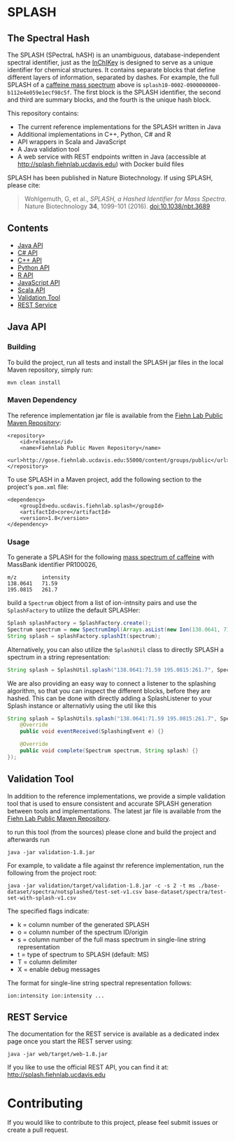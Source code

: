 # SPLASH

## The Spectral Hash

The SPLASH (SPectraL hASH) is an unambiguous, database-independent spectral identifier, just as the [InChIKey](http://www.inchi-trust.org/technical-faq/#2.7) is designed to serve as a unique identifier for chemical structures.  It contains separate blocks that define different layers of information, separated by dashes. For example, the full SPLASH of a [caffeine mass spectrum](https://massbank.eu/MassBank/RecordDisplay?id=PR100026) above is `splash10-0002-0900000000-b112e4e059e1ecf98c5f`. The first block is the SPLASH identifier, the second and third are summary blocks, and the fourth is the unique hash block.

This repository contains:

*  The current reference implementations for the SPLASH written in Java
* Additional implementations in C++, Python, C# and R
* API wrappers in Scala and JavaScript
* A Java validation tool 
* A web service with REST endpoints written in Java (accessible at http://splash.fiehnlab.ucdavis.edu) with Docker build files

SPLASH has been published in Nature Biotechnology.  If using SPLASH, please cite:

> Wohlgemuth, G, et al., *SPLASH, a Hashed Identifier for Mass Spectra*. Nature Biotechnology **34**, 1099-101 (2016). [doi:10.1038/nbt.3689](http://www.nature.com/nbt/journal/v34/n11/full/nbt.3689.html)

## Contents

* [Java API](#java-api)
* [C# API](csharp)
* [C++ API](cpp)
* [Python API](python)
* [R API](splashR)
* [JavaScript API](javascript)
* [Scala API](scala)
* [Validation Tool](#validation-tool)
* [REST Service](#rest-service)




## Java API

### Building

To build the project, run all tests and install the SPLASH jar files in the local Maven repository, simply run:

    mvn clean install


### Maven Dependency

The reference implementation jar file is available from the [Fiehn Lab Public Maven Repository](http://gose.fiehnlab.ucdavis.edu:55000/content/groups/public/edu/ucdavis/fiehnlab/splash/core/1.8/core-1.8.jar):

    <repository>
        <id>releases</id>
        <name>Fiehnlab Public Maven Repository</name>
        <url>http://gose.fiehnlab.ucdavis.edu:55000/content/groups/public</url>
    </repository>

To use SPLASH in a Maven project, add the following section to the project's `pom.xml` file:

    <dependency>
        <groupId>edu.ucdavis.fiehnlab.splash</groupId>
        <artifactId>core</artifactId>
        <version>1.8</version>
    </dependency>


### Usage

To generate a SPLASH for the following [mass spectrum of caffeine](http://www.massbank.eu/MassBank/jsp/FwdRecord.jsp?id=PR100026) with MassBank identifier PR100026,

```
m/z        intensity
138.0641   71.59
195.0815   261.7
```

build a `Spectrum` object from a list of ion-intnsity pairs and use the `SplashFactory` to utilize the default SPLASHer:

```java
Splash splashFactory = SplashFactory.create();
Spectrum spectrum = new SpectrumImpl(Arrays.asList(new Ion(138.0641, 71.59), new Ion(195.0815, 261.7)), SpectraType.MS);
String splash = splashFactory.splashIt(spectrum);
```

Alternatively, you can also utilize the `SplashUtil` class to directly SPLASH a spectrum in a string representation:

```java
String splash = SplashUtil.splash("138.0641:71.59 195.0815:261.7", SpectraType.MS);
```

We are also providing an easy way to connect a listener to the splashing algorithm, so that you can inspect the different blocks, before they are hashed. This can be done with directly adding a SplashListener to your Splash instance or alternativly using the util like this

```java
String splash = SplashUtils.splash("138.0641:71.59 195.0815:261.7", SpectraType.MS, new SplashListener() {
    @Override
    public void eventReceived(SplashingEvent e) {}

    @Override
    public void complete(Spectrum spectrum, String splash) {}
});
```


## Validation Tool

In addition to the reference implementations, we provide a simple validation tool that is used to ensure consistent and accurate SPLASH generation between tools and implementations.  The latest jar file is available from the [Fiehn Lab Public Maven Repository](http://gose.fiehnlab.ucdavis.edu:55000/content/groups/public/edu/ucdavis/fiehnlab/splash/validation/1.8/validation-1.8.jar).  

to run this tool (from the sources) please clone and build the project and afterwards run

```
java -jar validation-1.8.jar
```

For example, to validate a file against thr reference implementation, run the following from the project root:

```
java -jar validation/target/validation-1.8.jar -c -s 2 -t ms ./base-dataset/spectra/notsplashed/test-set-v1.csv base-dataset/spectra/test-set-with-splash-v1.csv
```

The specified flags indicate:

* k = column number of the generated SPLASH
* o = column number of the spectrum ID/origin
* s = column number of the full mass spectrum in single-line string representation
* t = type of spectrum to SPLASH (default: MS)
* T = column delimiter
* X = enable debug messages

The format for single-line string spectral representation follows:

```
ion:intensity ion:intensity ...
```

## REST Service

The documentation for the REST service is available as a dedicated index page  once you start the REST server using:

```
java -jar web/target/web-1.8.jar
```

If you like to use the official REST API, you can find it at: http://splash.fiehnlab.ucdavis.edu


# Contributing

If you would like to contribute to this project, please feel submit issues or create a pull request. 
